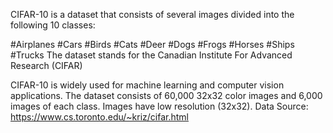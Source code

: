 CIFAR-10 is a dataset that consists of several images divided into the following 10 classes:



#Airplanes
#Cars
#Birds
#Cats
#Deer
#Dogs
#Frogs
#Horses
#Ships
#Trucks
The dataset stands for the Canadian Institute For Advanced Research (CIFAR)

CIFAR-10 is widely used for machine learning and computer vision applications.
The dataset consists of 60,000 32x32 color images and 6,000 images of each class.
Images have low resolution (32x32).
Data Source: https://www.cs.toronto.edu/~kriz/cifar.html
